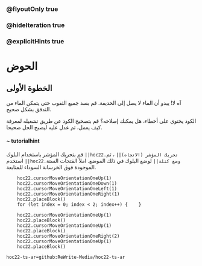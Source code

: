 ### @flyoutOnly true
### @hideIteration true
### @explicitHints true


# الحوض

## الخطوة الأولى
آه لا! يبدو أن الماء لا يصل إلى الحديقة. قم بسد جميع الثقوب حتى يتمكن الماء من التدفق بشكل صحيح.

الكود يحتوي على أخطاء، هل يمكنك إصلاحه؟ قم بتصحيح الكود عن طريق تشغيله لمعرفة كيف يعمل، ثم عدل عليه ليصبح الحل صحيحا.

#### ~ tutorialhint 
قم بتحريك المؤشر باستخدام البلوك ``||hoc22.تحريك المؤشر (الاتجاه)||`` ، ثم استخدم ``||hoc22.وضع كتلة||`` لوضع البلوك في ذلك الموضع. املأ الفتحات الستة الموجودة فوق الخرسانة السوداء للمتابعة.


```ghost
    hoc22.cursorMoveOrientationOneUp(1)
    hoc22.cursorMoveOrientationOneDown(1)
    hoc22.cursorMoveOrientationOneLeft(1)
    hoc22.cursorMoveOrientationOneRight(1)
    hoc22.placeBlock()
    for (let index = 0; index < 2; index++) {    }
```
```template
    hoc22.cursorMoveOrientationOneUp(1) 
    hoc22.placeBlock()   
    hoc22.cursorMoveOrientationOneUp(1) 
    hoc22.placeBlock()        
    hoc22.cursorMoveOrientationOneRight(2)   
    hoc22.cursorMoveOrientationOneUp(1) 
    hoc22.placeBlock()       
```
```package
hoc22-ts-ar=github:ReWrite-Media/hoc22-ts-ar
```